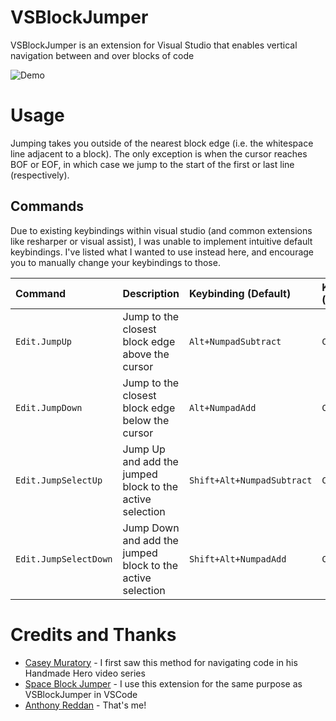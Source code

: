 # VSBlockJumper

 VSBlockJumper is an extension for Visual Studio that enables vertical navigation between and over blocks of code

![Demo](./media/demo.gif?raw=true "Demo")


# Usage

Jumping takes you outside of the nearest block edge (i.e. the whitespace line adjacent to a block). The only exception is when the cursor reaches BOF or EOF, in which case we jump to the start of the first or last line (respectively).

## Commands

Due to existing keybindings within visual studio (and common extensions like resharper or visual assist), I was unable to implement intuitive default keybindings. I've listed what I wanted to use instead here, and encourage you to manually change your keybindings to those.

|        Command        |  Description                                               | Keybinding (Default)       | Keybinding (Ideal) |
|:--------------------- |:---------------------------------------------------------- |:-------------------------- |:------------------ |
| `Edit.JumpUp`         | Jump to the closest block edge above the cursor            | `Alt+NumpadSubtract`       | `Ctrl+Up`          |
| `Edit.JumpDown`       | Jump to the closest block edge below the cursor            | `Alt+NumpadAdd`            | `Ctrl+Down`        |
| `Edit.JumpSelectUp`   | Jump Up and add the jumped block to the active selection   | `Shift+Alt+NumpadSubtract` | `Ctrl+Shift+Up`    |
| `Edit.JumpSelectDown` | Jump Down and add the jumped block to the active selection | `Shift+Alt+NumpadAdd`      | `Ctrl+Shift+Down`  |


# Credits and Thanks

* [Casey Muratory](https://twitter.com/cmuratori) - I first saw this method for navigating code in his Handmade Hero video series
* [Space Block Jumper](https://marketplace.visualstudio.com/items?itemName=jmfirth.vsc-space-block-jumper) - I use this extension for the same purpose as VSBlockJumper in VSCode
* [Anthony Reddan](https://twitter.com/AnthonyReddan) - That's me!